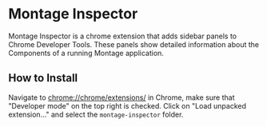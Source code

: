 Montage Inspector
=================

Montage Inspector is a chrome extension that adds sidebar panels to Chrome Developer Tools.
These panels show detailed information about the Components of a running Montage application.

How to Install
--------------

Navigate to [chrome://chrome/extensions/](chrome://chrome/extensions/) in Chrome, make sure that "Developer mode" on the top right is checked. Click on "Load unpacked extension..." and select the ```montage-inspector``` folder.